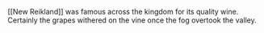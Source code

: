 [[New Reikland]] was famous across the kingdom for its quality wine. Certainly the grapes withered on the vine once the fog overtook the valley.